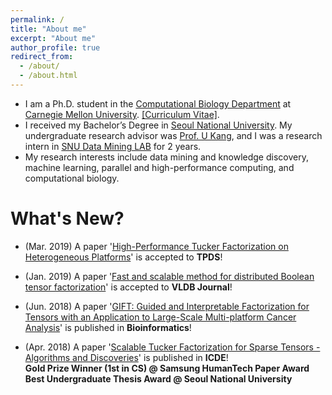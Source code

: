```yaml
---
permalink: /
title: "About me"
excerpt: "About me"
author_profile: true
redirect_from: 
  - /about/
  - /about.html
---
```


* I am a Ph.D. student in the [Computational Biology Department](http://www.cbd.cmu.edu/) at [Carnegie Mellon University](https://www.cmu.edu/). [[Curriculum Vitae]](https://github.com/sejoonoh/sejoonoh.github.io/blob/master/files/CV_Sejoon_Oh_2019.pdf).
* I received my Bachelor’s Degree in [Seoul National University](http://snu.ac.kr). My undergraduate research advisor was [Prof. U Kang](https://datalab.snu.ac.kr/~ukang/), and I was a research intern in [SNU Data Mining LAB](https://datalab.snu.ac.kr/) for 2 years.
* My research interests include data mining and knowledge discovery, machine learning, parallel and high-performance computing, and computational biology.


# What's New?
* (Mar. 2019) A paper '[High-Performance Tucker Factorization on Heterogeneous Platforms](https://ieeexplore.ieee.org/document/8678477)' is accepted to **TPDS**!

* (Jan. 2019) A paper '[Fast and scalable method for distributed Boolean tensor factorization](https://link.springer.com/article/10.1007%2Fs00778-019-00538-z)' is accepted to **VLDB Journal**!

* (Jun. 2018) A paper '[GIFT: Guided and Interpretable Factorization for Tensors with an Application to Large-Scale Multi-platform Cancer Analysis](https://doi.org/10.1093/bioinformatics/bty490)' is published in **Bioinformatics**!  

* (Apr. 2018) A paper '[Scalable Tucker Factorization for Sparse Tensors - Algorithms and Discoveries](https://ieeexplore.ieee.org/document/8509325)' is published in **ICDE**!  
**Gold Prize Winner (1st in CS) @ Samsung HumanTech Paper Award**  
**Best Undergraduate Thesis Award @ Seoul National University**


